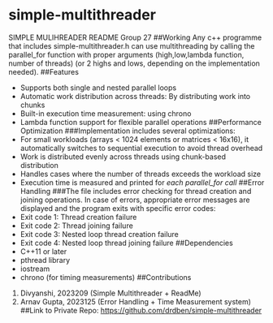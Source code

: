 # simple-multithreader
SIMPLE MULIHREADER README Group 27
##Working
Any c++ programme that includes simple-multithreader.h can use multithreading by calling the parallel_for function with proper arguments (high,low,lambda function, number of threads) (or 2 highs and lows, depending on the implementation needed). 
##Features
- Supports both single and nested parallel loops
- Automatic work distribution across threads: By distributing work into chunks
- Built-in execution time measurement: using chrono
- Lambda function support for flexible parallel operations
##Performance Optimization
###Implementation includes several optimizations:
- For small workloads (arrays < 1024 elements or matrices < 16x16), it automatically switches to sequential execution to avoid thread overhead
- Work is distributed evenly across threads using chunk-based distribution
- Handles cases where the number of threads exceeds the workload size
- Execution time is measured and printed for *each parallel_for call*
##Error Handling
###The file includes error checking for thread creation and joining operations. In case of errors, appropriate error messages are displayed and the program exits with specific error codes:
- Exit code 1: Thread creation failure
- Exit code 2: Thread joining failure
- Exit code 3: Nested loop thread creation failure
- Exit code 4: Nested loop thread joining failure
##Dependencies
- C++11 or later
- pthread library
- iostream
- chrono (for timing measurements)
##Contributions
1. Divyanshi, 2023209 (Simple Multithreader + ReadMe)
2. Arnav Gupta, 2023125 (Error Handling + Time Measurement system)
##Link to Private Repo:
https://github.com/drdben/simple-multithreader
